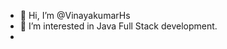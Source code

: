 - 👋 Hi, I’m @VinayakumarHs
- 👀 I’m interested in Java Full Stack development.
-

<!---
VinayakumarHs/VinayakumarHs is a ✨ special ✨ repository because its `README.md` (this file) appears on your GitHub profile.
You can click the Preview link to take a look at your changes.
--->
